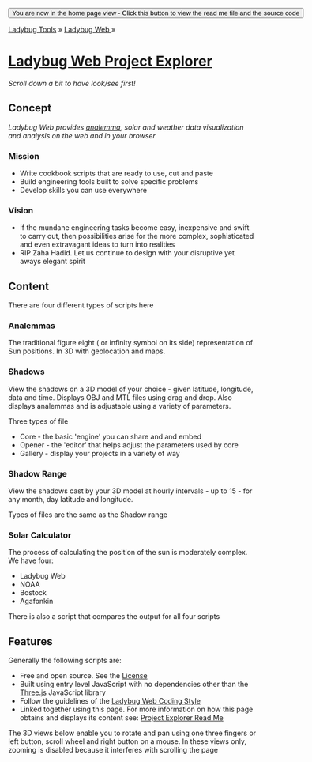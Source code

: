 <span style=display:none; >[You are now in a GitHub source code view - click this link to view the home page]( https://ladybug-tools.github.io/ladybug-web/ "View file as a web page." ) </span>
<div><input type=button onclick=window.location.href='https://github.com/ladybug-tools/ladybug-web/';
value='You are now in the home page view - Click this button to view the read me file and the source code' ></div>

[Ladybug Tools]( https://ladybug-tools.github.io/ ) » [Ladybug Web ]( https://ladybug-tools.github.io/ladybug-web/ ) »

[Ladybug Web Project Explorer]( https://ladybug-tools.github.io/ladybug-web/ladybug-web-via-github-api-r2.html )
===

_Scroll down a bit to have look/see first!_

## Concept

_Ladybug Web provides [analemma]( https://en.wikipedia.org/wiki/Analemma ), solar and weather data visualization and analysis on the web and in your browser_


### Mission

<!-- * Fabricate free, fast, fun fantasies -->
* Write cookbook scripts that are ready to use, cut and paste
* Build engineering tools built to solve specific problems
* Develop skills you can use everywhere

### Vision

* If the mundane engineering tasks become easy, inexpensive and swift to carry out,
then possibilities arise for the more complex, sophisticated and even extravagant ideas to turn into realities
* RIP Zaha Hadid. Let us continue to design with your disruptive yet aways elegant spirit

## Content

There are four different types of scripts here

### Analemmas

The traditional figure eight ( or infinity symbol on its side) representation of Sun positions. In 3D with geolocation and maps.


### Shadows

View the shadows on a 3D model of your choice - given latitude, longitude, data and time. Displays OBJ and MTL files using drag and drop.
Also displays analemmas and is adjustable using a variety of parameters.

Three types of file

* Core - the basic 'engine' you can share and and embed
* Opener - the 'editor' that helps adjust the parameters used by core
* Gallery - display your projects in a variety of way


### Shadow Range

View the shadows cast by your 3D model at hourly intervals - up to 15 - for any month, day latitude and longitude.

Types of files are the same as the Shadow range


### Solar Calculator

The process of calculating the position of the sun is moderately complex. We have four:

* Ladybug Web
* NOAA
* Bostock
* Agafonkin

There is also a script that compares the output for all four scripts


## Features

Generally the following scripts are:

* Free and open source. See the [License]( https://ladybug-tools.github.io/ladybug-web/index.htm#license.md )
* Built using entry level JavaScript with no dependencies other than the [Three.js]( https://threejs.org ) JavaScript library
* Follow the guidelines of the [Ladybug Web Coding Style]( https://ladybug-tools.github.io/ladybug-web/index.html#coding-style.md )
* Linked together using this page. For more information on how this page obtains and displays its content see: [Project Explorer Read Me]( https://ladybug-tools.github.io/ladybug-web/index.html#project-explorer-readme.md )

The 3D views below enable you to rotate and pan using one three fingers or left button, scroll wheel and right button on a mouse.
In these views only, zooming is disabled because it interferes with scrolling the page


